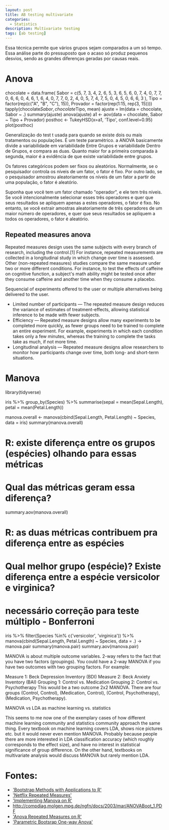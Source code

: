 ```yaml
---
layout: post
title: AB testing multivariate
categories:
  - Statistics
description: Multivariate testing
tags: [ab testing]
---
```


Essa técnica permite que vários grupos sejam comparados a um só tempo. Essa análise parte do pressuposto que o acaso só produz pequenos desvios, sendo as grandes diferenças geradas por causas reais. 

# Anova
chocolate = data.frame(
Sabor =
c(5, 7, 3,
4, 2, 6,
5, 3, 6,
5, 6, 0,
7, 4, 0,
7, 7, 0,
6, 6, 0,
4, 6, 1,
6, 4, 0,
7, 7, 0,
2, 4, 0,
5, 7, 4,
7, 5, 0,
4, 5, 0,
6, 6, 3
),
Tipo = factor(rep(c("A", "B", "C"), 15)),
Provador = factor(rep(1:15, rep(3, 15))))
tapply(chocolate$Sabor, chocolate$Tipo, mean)
ajuste = lm(data = chocolate, Sabor ~ .)
summary(ajuste)
anova(ajuste)
a1 <- aov(data = chocolate, Sabor ~ Tipo + Provador)
posthoc <- TukeyHSD(x=a1, 'Tipo', conf.level=0.95)
plot(posthoc)

Generalização do test t usada para quando se existe dois ou mais tratamentos ou populações. É um teste paramétrico.
a ANOVA basicamente divide a variabilidade em variabilidade Entre Grupos e variabilidade Dentro de Grupos, e compara as duas. Quanto maior for a primeira comparada à segunda, maior é a evidência de que existe variabilidade entre grupos.

Os fatores categóricos podem ser fixos ou aleatórios. Normalmente, se o pesquisador controla os níveis de um fator, o fator é fixo. Por outro lado, se o pesquisador amostrou aleatoriamente os níveis de um fator a partir de uma população, o fator é aleatório.

Suponha que você tem um fator chamado "operador", e ele tem três níveis. Se você intencionalmente selecionar esses três operadores e quer que seus resultados se apliquem apenas a estes operadores, o fator é fixo. No entanto, se você extrair amostras aleatoriamente de três operadores de um maior número de operadores, e quer que seus resultados se apliquem a todos os operadores, o fator é aleatório.

## Repeated measures anova

Repeated measures design uses the same subjects with every branch of research, including the control.[1] For instance, repeated measurements are collected in a longitudinal study in which change over time is assessed. Other (non-repeated measures) studies compare the same measure under two or more different conditions. For instance, to test the effects of caffeine on cognitive function, a subject's math ability might be tested once after they consume caffeine and another time when they consume a placebo.

Sequencial of experiments offered to the user or multiple alternatives being delivered to the user.

* Limited number of participants — The repeated measure design reduces the variance of estimates of treatment-effects, allowing statistical inference to be made with fewer subjects.
* Efficiency — Repeated measure designs allow many experiments to be completed more quickly, as fewer groups need to be trained to complete an entire experiment. For example, experiments in which each condition takes only a few minutes, whereas the training to complete the tasks take as much, if not more time.
* Longitudinal analysis — Repeated measure designs allow researchers to monitor how participants change over time, both long- and short-term situations.

# Manova

library(tidyverse)

iris %>% 
    group_by(Species) %>% 
    summarise(sepal = mean(Sepal.Length),
              petal = mean(Petal.Length))

manova.overall <- manova(cbind(Sepal.Length, Petal.Length) ~ Species, data = iris)
summary(manova.overall)
# R: existe diferença entre os grupos (espécies) olhando para essas métricas

# Qual das métricas geram essa diferença?
summary.aov(manova.overall)
# R: as duas métricas contribuem pra diferença entre as espécies

# Qual melhor grupo (espécie)? Existe diferença entre a espécie versicolor e virginica?
# necessário correção para teste múltiplo - Bonferroni
iris %>% 
    filter(Species %in% c('versicolor', 'virginica')) %>% 
    manova(cbind(Sepal.Length, Petal.Length) ~ Species,
                      data = .) -> manova.pair 
summary(manova.pair)
summary.aov(manova.pair)

MANOVA is about multiple outcome variables. 2-way refers to the fact that you have two factors (groupings). You could have a 2-way MANOVA if you have two outcomes with two grouping factors. For example:

Measure 1: Beck Depression Inventory (BDI)
Measure 2: Beck Anxiety Inventory (BAI)
Grouping 1: Control vs. Medication
Grouping 2: Control vs. Psychotherapy
This would be a two outcome 2x2 MANOVA. There are four groups (Control, Control), (Medication, Control), (Control, Psychotherapy), (Medication, Psychotherapy). 


MANOVA vs LDA as machine learning vs. statistics

This seems to me now one of the exemplary cases of how different machine learning community and statistics community approach the same thing. Every textbook on machine learning covers LDA, shows nice pictures etc. but it would never even mention MANOVA. Probably because people there are more interested in LDA classification accuracy (which roughly corresponds to the effect size), and have no interest in statistical significance of group difference. On the other hand, textbooks on multivariate analysis would discuss MANOVA but rarely mention LDA.

# Fontes:

* ['Bootstrap Methods with Applications to R'](http://www.ievbras.ru/ecostat/Kiril/R/Biblio/R_eng/Chernick2011.pdf)
* ['Netflix Repeated Measures'](https://medium.com/netflix-techblog/interleaving-in-online-experiments-at-netflix-a04ee392ec55)
* ['Implementing Manova on R'](https://rpubs.com/aaronsc32/manova)
* http://compdiag.molgen.mpg.de/ngfn/docs/2003/mar/ANOVABoot_1.PDF
* ['Anova Repeated Measures on R'](https://www.gribblelab.org/stats/notes/RepeatedMeasuresANOVA.pdf)
* ['Parametric Bootsrap One-way Anova'](https://www.youtube.com/watch?v=6mU9RCeKgDU)
